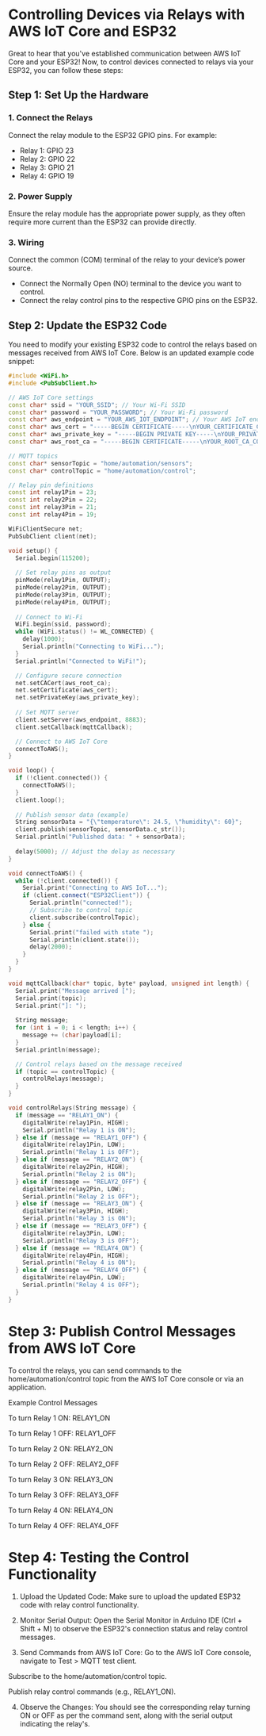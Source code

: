 

# Controlling Devices via Relays with AWS IoT Core and ESP32

Great to hear that you've established communication between AWS IoT Core and your ESP32! Now, to control devices connected to relays via your ESP32, you can follow these steps:

## Step 1: Set Up the Hardware

### 1. Connect the Relays

Connect the relay module to the ESP32 GPIO pins. For example:
- Relay 1: GPIO 23
- Relay 2: GPIO 22
- Relay 3: GPIO 21
- Relay 4: GPIO 19

### 2. Power Supply
Ensure the relay module has the appropriate power supply, as they often require more current than the ESP32 can provide directly.

### 3. Wiring
Connect the common (COM) terminal of the relay to your device’s power source.
- Connect the Normally Open (NO) terminal to the device you want to control.
- Connect the relay control pins to the respective GPIO pins on the ESP32.

## Step 2: Update the ESP32 Code

You need to modify your existing ESP32 code to control the relays based on messages received from AWS IoT Core. Below is an updated example code snippet:

```cpp
#include <WiFi.h>
#include <PubSubClient.h>

// AWS IoT Core settings
const char* ssid = "YOUR_SSID"; // Your Wi-Fi SSID
const char* password = "YOUR_PASSWORD"; // Your Wi-Fi password
const char* aws_endpoint = "YOUR_AWS_IOT_ENDPOINT"; // Your AWS IoT endpoint
const char* aws_cert = "-----BEGIN CERTIFICATE-----\nYOUR_CERTIFICATE_CONTENT\n-----END CERTIFICATE-----\n";
const char* aws_private_key = "-----BEGIN PRIVATE KEY-----\nYOUR_PRIVATE_KEY_CONTENT\n-----END PRIVATE KEY-----\n";
const char* aws_root_ca = "-----BEGIN CERTIFICATE-----\nYOUR_ROOT_CA_CONTENT\n-----END CERTIFICATE-----\n";

// MQTT topics
const char* sensorTopic = "home/automation/sensors";
const char* controlTopic = "home/automation/control";

// Relay pin definitions
const int relay1Pin = 23;
const int relay2Pin = 22;
const int relay3Pin = 21;
const int relay4Pin = 19;

WiFiClientSecure net;
PubSubClient client(net);

void setup() {
  Serial.begin(115200);
  
  // Set relay pins as output
  pinMode(relay1Pin, OUTPUT);
  pinMode(relay2Pin, OUTPUT);
  pinMode(relay3Pin, OUTPUT);
  pinMode(relay4Pin, OUTPUT);
  
  // Connect to Wi-Fi
  WiFi.begin(ssid, password);
  while (WiFi.status() != WL_CONNECTED) {
    delay(1000);
    Serial.println("Connecting to WiFi...");
  }
  Serial.println("Connected to WiFi!");

  // Configure secure connection
  net.setCACert(aws_root_ca);
  net.setCertificate(aws_cert);
  net.setPrivateKey(aws_private_key);
  
  // Set MQTT server
  client.setServer(aws_endpoint, 8883);
  client.setCallback(mqttCallback);

  // Connect to AWS IoT Core
  connectToAWS();
}

void loop() {
  if (!client.connected()) {
    connectToAWS();
  }
  client.loop();
  
  // Publish sensor data (example)
  String sensorData = "{\"temperature\": 24.5, \"humidity\": 60}";
  client.publish(sensorTopic, sensorData.c_str());
  Serial.println("Published data: " + sensorData);
  
  delay(5000); // Adjust the delay as necessary
}

void connectToAWS() {
  while (!client.connected()) {
    Serial.print("Connecting to AWS IoT...");
    if (client.connect("ESP32Client")) {
      Serial.println("connected!");
      // Subscribe to control topic
      client.subscribe(controlTopic);
    } else {
      Serial.print("failed with state ");
      Serial.println(client.state());
      delay(2000);
    }
  }
}

void mqttCallback(char* topic, byte* payload, unsigned int length) {
  Serial.print("Message arrived [");
  Serial.print(topic);
  Serial.print("]: ");
  
  String message;
  for (int i = 0; i < length; i++) {
    message += (char)payload[i];
  }
  Serial.println(message);

  // Control relays based on the message received
  if (topic == controlTopic) {
    controlRelays(message);
  }
}

void controlRelays(String message) {
  if (message == "RELAY1_ON") {
    digitalWrite(relay1Pin, HIGH);
    Serial.println("Relay 1 is ON");
  } else if (message == "RELAY1_OFF") {
    digitalWrite(relay1Pin, LOW);
    Serial.println("Relay 1 is OFF");
  } else if (message == "RELAY2_ON") {
    digitalWrite(relay2Pin, HIGH);
    Serial.println("Relay 2 is ON");
  } else if (message == "RELAY2_OFF") {
    digitalWrite(relay2Pin, LOW);
    Serial.println("Relay 2 is OFF");
  } else if (message == "RELAY3_ON") {
    digitalWrite(relay3Pin, HIGH);
    Serial.println("Relay 3 is ON");
  } else if (message == "RELAY3_OFF") {
    digitalWrite(relay3Pin, LOW);
    Serial.println("Relay 3 is OFF");
  } else if (message == "RELAY4_ON") {
    digitalWrite(relay4Pin, HIGH);
    Serial.println("Relay 4 is ON");
  } else if (message == "RELAY4_OFF") {
    digitalWrite(relay4Pin, LOW);
    Serial.println("Relay 4 is OFF");
  }
}
```

# Step 3: Publish Control Messages from AWS IoT Core

To control the relays, you can send commands to the home/automation/control topic from the AWS IoT Core console or via an application.

Example Control Messages

To turn Relay 1 ON: RELAY1_ON

To turn Relay 1 OFF: RELAY1_OFF

To turn Relay 2 ON: RELAY2_ON

To turn Relay 2 OFF: RELAY2_OFF

To turn Relay 3 ON: RELAY3_ON

To turn Relay 3 OFF: RELAY3_OFF

To turn Relay 4 ON: RELAY4_ON

To turn Relay 4 OFF: RELAY4_OFF


# Step 4: Testing the Control Functionality

1. Upload the Updated Code: Make sure to upload the updated ESP32 code with relay control functionality.


2. Monitor Serial Output: Open the Serial Monitor in Arduino IDE (Ctrl + Shift + M) to observe the ESP32's connection status and relay control messages.


3. Send Commands from AWS IoT Core: Go to the AWS IoT Core console, navigate to Test > MQTT test client.

Subscribe to the home/automation/control topic.

Publish relay control commands (e.g., RELAY1_ON).



4. Observe the Changes: You should see the corresponding relay turning ON or OFF as per the command sent, along with the serial output indicating the relay's.
